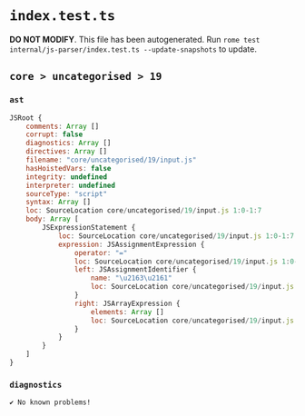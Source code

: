 # `index.test.ts`

**DO NOT MODIFY**. This file has been autogenerated. Run `rome test internal/js-parser/index.test.ts --update-snapshots` to update.

## `core > uncategorised > 19`

### `ast`

```javascript
JSRoot {
	comments: Array []
	corrupt: false
	diagnostics: Array []
	directives: Array []
	filename: "core/uncategorised/19/input.js"
	hasHoistedVars: false
	integrity: undefined
	interpreter: undefined
	sourceType: "script"
	syntax: Array []
	loc: SourceLocation core/uncategorised/19/input.js 1:0-1:7
	body: Array [
		JSExpressionStatement {
			loc: SourceLocation core/uncategorised/19/input.js 1:0-1:7
			expression: JSAssignmentExpression {
				operator: "="
				loc: SourceLocation core/uncategorised/19/input.js 1:0-1:7
				left: JSAssignmentIdentifier {
					name: "\u2163\u2161"
					loc: SourceLocation core/uncategorised/19/input.js 1:0-1:2 (ⅣⅡ)
				}
				right: JSArrayExpression {
					elements: Array []
					loc: SourceLocation core/uncategorised/19/input.js 1:5-1:7
				}
			}
		}
	]
}
```

### `diagnostics`

```
✔ No known problems!

```
